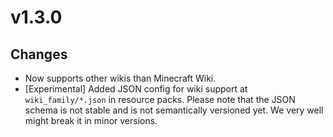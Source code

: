 # v1.3.0

## Changes

- Now supports other wikis than Minecraft Wiki.
- [Experimental] Added JSON config for wiki support at `wiki_family/*.json` in resource packs.
  Please note that the JSON schema is not stable and is not semantically versioned yet.
  We very well might break it in minor versions.

